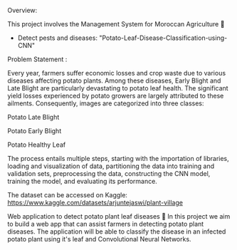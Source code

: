 Overview:

This project involves the Management System for Moroccan Agriculture 🌱

- Detect pests and diseases: "Potato-Leaf-Disease-Classification-using-CNN"
  
Problem Statement :

Every year, farmers suffer economic losses and crop waste due to various diseases affecting potato plants. Among these diseases, Early Blight and Late Blight are particularly devastating to potato leaf health. The significant yield losses experienced by potato growers are largely attributed to these ailments. Consequently, images are categorized into three classes:

Potato Late Blight

Potato Early Blight

Potato Healthy Leaf

The process entails multiple steps, starting with the importation of libraries, loading and visualization of data, partitioning the data into training and validation sets, preprocessing the data, constructing the CNN model, training the model, and evaluating its performance.

The dataset can be accessed on Kaggle: https://www.kaggle.com/datasets/arjuntejaswi/plant-village

Web application to detect potato plant leaf diseases 🍃
In this project we aim to build a web app that can assist farmers in detecting potato plant diseases. The application will be able to classify the disease in an infected potato plant using it's leaf and Convolutional Neural Networks.


